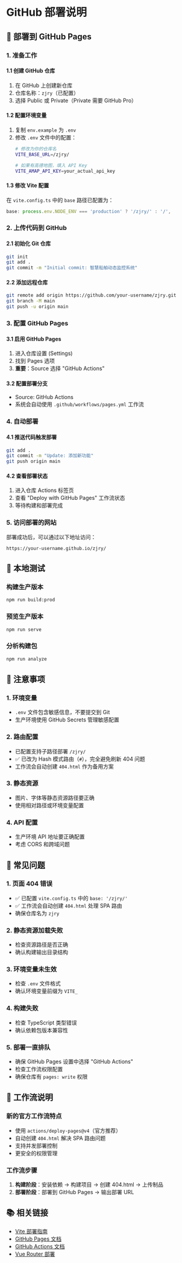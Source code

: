 # GitHub 部署说明

## 🚀 部署到 GitHub Pages

### 1. 准备工作

#### 1.1 创建 GitHub 仓库
1. 在 GitHub 上创建新仓库
2. 仓库名称：`zjry`（已配置）
3. 选择 Public 或 Private（Private 需要 GitHub Pro）

#### 1.2 配置环境变量
1. 复制 `env.example` 为 `.env`
2. 修改 `.env` 文件中的配置：
   ```bash
   # 修改为你的仓库名
   VITE_BASE_URL=/zjry/
   
   # 如果有高德地图，填入 API Key
   VITE_AMAP_API_KEY=your_actual_api_key
   ```

#### 1.3 修改 Vite 配置
在 `vite.config.ts` 中的 `base` 路径已配置为：
```typescript
base: process.env.NODE_ENV === 'production' ? '/zjry/' : '/',
```

### 2. 上传代码到 GitHub

#### 2.1 初始化 Git 仓库
```bash
git init
git add .
git commit -m "Initial commit: 智慧船舶动态监控系统"
```

#### 2.2 添加远程仓库
```bash
git remote add origin https://github.com/your-username/zjry.git
git branch -M main
git push -u origin main
```

### 3. 配置 GitHub Pages

#### 3.1 启用 GitHub Pages
1. 进入仓库设置 (Settings)
2. 找到 Pages 选项
3. **重要**：Source 选择 "GitHub Actions"

#### 3.2 配置部署分支
- Source: GitHub Actions
- 系统会自动使用 `.github/workflows/pages.yml` 工作流

### 4. 自动部署

#### 4.1 推送代码触发部署
```bash
git add .
git commit -m "Update: 添加新功能"
git push origin main
```

#### 4.2 查看部署状态
1. 进入仓库 Actions 标签页
2. 查看 "Deploy with GitHub Pages" 工作流状态
3. 等待构建和部署完成

### 5. 访问部署的网站

部署成功后，可以通过以下地址访问：
```
https://your-username.github.io/zjry/
```

## 🔧 本地测试

### 构建生产版本
```bash
npm run build:prod
```

### 预览生产版本
```bash
npm run serve
```

### 分析构建包
```bash
npm run analyze
```

## 📝 注意事项

### 1. 环境变量
- `.env` 文件包含敏感信息，不要提交到 Git
- 生产环境使用 GitHub Secrets 管理敏感配置

### 2. 路由配置
- 已配置支持子路径部署 `/zjry/`
- ✅ 已改为 Hash 模式路由（`#`），完全避免刷新 404 问题
- 工作流会自动创建 `404.html` 作为备用方案

### 3. 静态资源
- 图片、字体等静态资源路径要正确
- 使用相对路径或环境变量配置

### 4. API 配置
- 生产环境 API 地址要正确配置
- 考虑 CORS 和跨域问题

## 🐛 常见问题

### 1. 页面 404 错误
- ✅ 已配置 `vite.config.ts` 中的 `base: '/zjry/'`
- ✅ 工作流会自动创建 `404.html` 处理 SPA 路由
- 确保仓库名为 `zjry`

### 2. 静态资源加载失败
- 检查资源路径是否正确
- 确认构建输出目录结构

### 3. 环境变量未生效
- 检查 `.env` 文件格式
- 确认环境变量前缀为 `VITE_`

### 4. 构建失败
- 检查 TypeScript 类型错误
- 确认依赖包版本兼容性

### 5. 部署一直排队
- 确保 GitHub Pages 设置中选择 "GitHub Actions"
- 检查工作流权限配置
- 确保仓库有 `pages: write` 权限

## 🔄 工作流说明

### 新的官方工作流特点
- 使用 `actions/deploy-pages@v4`（官方推荐）
- 自动创建 `404.html` 解决 SPA 路由问题
- 支持并发部署控制
- 更安全的权限管理

### 工作流步骤
1. **构建阶段**：安装依赖 → 构建项目 → 创建 404.html → 上传制品
2. **部署阶段**：部署到 GitHub Pages → 输出部署 URL

## 📚 相关链接

- [Vite 部署指南](https://vitejs.dev/guide/static-deploy.html)
- [GitHub Pages 文档](https://docs.github.com/en/pages)
- [GitHub Actions 文档](https://docs.github.com/en/actions)
- [Vue Router 部署](https://router.vuejs.org/guide/essentials/history-mode.html)
